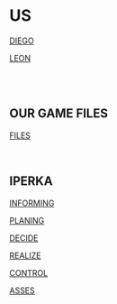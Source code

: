 # US
[DIEGO](https://github.com/dgdecorso/m431_ap24a_website-game/blob/main/diego.md)</p>
[LEON](https://github.com/dgdecorso/m431_ap24a_website-game/blob/main/leon.md)</p>

<br>  

<br>

## OUR GAME FILES
[FILES](https://github.com/dgdecorso/m431_ap24a_website-game/tree/main)</p>


<br> 


## IPERKA
[INFORMING](https://github.com/dgdecorso/m431_ap24a_website-game/blob/main/INFORMING.md)</P>
[PLANING](https://github.com/dgdecorso/m431_ap24a_website-game/edit/main/planing.md)</P>
[DECIDE](https://github.com/dgdecorso/m431_ap24a_website-game/blob/main/decide.md)</P>
[REALIZE](https://github.com/dgdecorso/m431_ap24a_website-game/blob/main/realize.md)</P>
[CONTROL](https://github.com/dgdecorso/m431_ap24a_website-game/edit/main/control.md)</P>
[ASSES](https://github.com/dgdecorso/m431_ap24a_website-game/blob/main/asses.md)</P>
